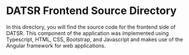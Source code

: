 # DATSR Frontend Source Directory


In this directory, you will find the source code for the frontend side of DATSR. This component of the application was implemented using Typescript, HTML, CSS, Bootstrap, and Javascript and makes use of the Angular framework for web applications.
